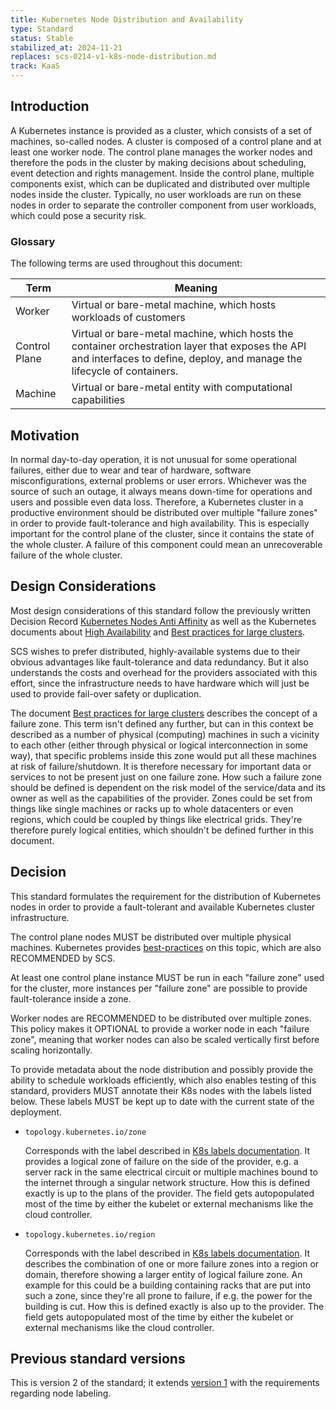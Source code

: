 ```yaml
---
title: Kubernetes Node Distribution and Availability
type: Standard
status: Stable
stabilized_at: 2024-11-21
replaces: scs-0214-v1-k8s-node-distribution.md
track: KaaS
---
```


## Introduction

A Kubernetes instance is provided as a cluster, which consists of a set of machines,
so-called nodes. A cluster is composed of a control plane and at least one worker node.
The control plane manages the worker nodes and therefore the pods in the cluster by making
decisions about scheduling, event detection and rights management. Inside the control plane,
multiple components exist, which can be duplicated and distributed over multiple nodes
inside the cluster. Typically, no user workloads are run on these nodes in order to
separate the controller component from user workloads, which could pose a security risk.

### Glossary

The following terms are used throughout this document:

| Term          | Meaning                                                                                                                                                                     |
|---------------|-----------------------------------------------------------------------------------------------------------------------------------------------------------------------------|
| Worker        | Virtual or bare-metal machine, which hosts workloads of customers                                                                                                           |
| Control Plane | Virtual or bare-metal machine, which hosts the container orchestration layer that exposes the API and interfaces to define, deploy, and manage the lifecycle of containers. |
| Machine       | Virtual or bare-metal entity with computational capabilities                                                                                                                |

## Motivation

In normal day-to-day operation, it is not unusual for some operational failures, either
due to wear and tear of hardware, software misconfigurations, external problems or
user errors. Whichever was the source of such an outage, it always means down-time for
operations and users and possible even data loss.
Therefore, a Kubernetes cluster in a productive environment should be distributed over
multiple "failure zones" in order to provide fault-tolerance and high availability.
This is especially important for the control plane of the cluster, since it contains the
state of the whole cluster. A failure of this component could mean an unrecoverable failure
of the whole cluster.

## Design Considerations

Most design considerations of this standard follow the previously written Decision Record
[Kubernetes Nodes Anti Affinity][scs-0213-v1] as well as the Kubernetes documents about
[High Availability][k8s-ha] and [Best practices for large clusters][k8s-large-clusters].

SCS wishes to prefer distributed, highly-available systems due to their obvious advantages
like fault-tolerance and data redundancy. But it also understands the costs and overhead
for the providers associated with this effort, since the infrastructure needs to have
hardware which will just be used to provide fail-over safety or duplication.

The document [Best practices for large clusters][k8s-large-clusters] describes the concept of a failure zone.
This term isn't defined any further, but can in this context be described as a number of
physical (computing) machines in such a vicinity to each other (either through physical
or logical interconnection in some way), that specific problems inside this zone would put
all these machines at risk of failure/shutdown. It is therefore necessary for important
data or services to not be present just on one failure zone.
How such a failure zone should be defined is dependent on the risk model of the service/data
and its owner as well as the capabilities of the provider. Zones could be set from things
like single machines or racks up to whole datacenters or even regions, which could be
coupled by things like electrical grids. They're therefore purely logical entities, which
shouldn't be defined further in this document.

## Decision

This standard formulates the requirement for the distribution of Kubernetes nodes in order
to provide a fault-tolerant and available Kubernetes cluster infrastructure.

The control plane nodes MUST be distributed over multiple physical machines.
Kubernetes provides [best-practices][k8s-zones] on this topic, which are also RECOMMENDED by SCS.

At least one control plane instance MUST be run in each "failure zone" used for the cluster,
more instances per "failure zone" are possible to provide fault-tolerance inside a zone.

Worker nodes are RECOMMENDED to be distributed over multiple zones. This policy makes
it OPTIONAL to provide a worker node in each "failure zone", meaning that worker nodes
can also be scaled vertically first before scaling horizontally.

To provide metadata about the node distribution and possibly provide the ability
to schedule workloads efficiently, which also enables testing of this standard,
providers MUST annotate their K8s nodes with the labels listed below.
These labels MUST be kept up to date with the current state of the deployment.

- `topology.kubernetes.io/zone`

  Corresponds with the label described in [K8s labels documentation][k8s-labels-docs].
  It provides a logical zone of failure on the side of the provider, e.g. a server rack
  in the same electrical circuit or multiple machines bound to the internet through a
  singular network structure. How this is defined exactly is up to the plans of the provider.
  The field gets autopopulated most of the time by either the kubelet or external mechanisms
  like the cloud controller.

- `topology.kubernetes.io/region`

  Corresponds with the label described in [K8s labels documentation][k8s-labels-docs].
  It describes the combination of one or more failure zones into a region or domain, therefore
  showing a larger entity of logical failure zone. An example for this could be a building
  containing racks that are put into such a zone, since they're all prone to failure, if e.g.
  the power for the building is cut. How this is defined exactly is also up to the provider.
  The field gets autopopulated most of the time by either the kubelet or external mechanisms
  like the cloud controller.

## Previous standard versions

This is version 2 of the standard; it extends [version 1](scs-0214-v1-k8s-node-distribution.md) with the
requirements regarding node labeling.

[k8s-ha]: https://kubernetes.io/docs/setup/production-environment/tools/kubeadm/high-availability/
[k8s-large-clusters]: https://kubernetes.io/docs/setup/best-practices/cluster-large/
[scs-0213-v1]: https://github.com/SovereignCloudStack/standards/blob/main/Standards/scs-0213-v1-k8s-nodes-anti-affinity.md
[k8s-labels-docs]: https://kubernetes.io/docs/reference/labels-annotations-taints/#topologykubernetesiozone
[k8s-zones]: https://kubernetes.io/docs/setup/best-practices/multiple-zones/
